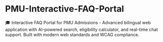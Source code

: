 # PMU-Interactive-FAQ-Portal
🎓 Interactive FAQ Portal for PMU Admissions - Advanced bilingual web application with AI-powered search, eligibility calculator, and real-time chat support. Built with modern web standards and WCAG compliance.
